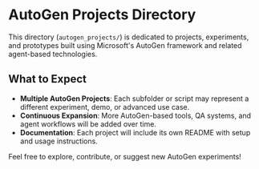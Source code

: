 # AutoGen Projects Directory

This directory (`autogen_projects/`) is dedicated to projects, experiments, and prototypes built using Microsoft's AutoGen framework and related agent-based technologies.

## What to Expect
- **Multiple AutoGen Projects**: Each subfolder or script may represent a different experiment, demo, or advanced use case.
- **Continuous Expansion**: More AutoGen-based tools, QA systems, and agent workflows will be added over time.
- **Documentation**: Each project will include its own README with setup and usage instructions.

Feel free to explore, contribute, or suggest new AutoGen experiments! 
